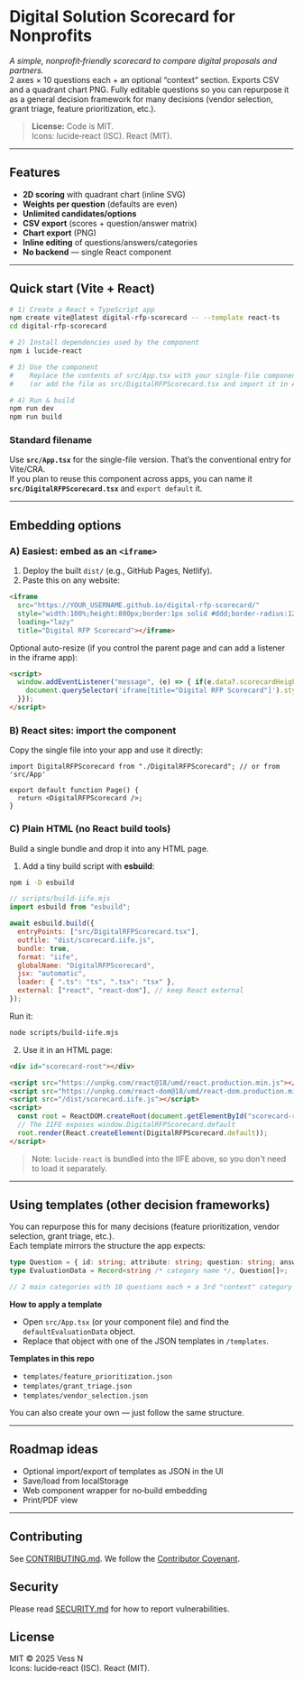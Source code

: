 # Digital Solution Scorecard for Nonprofits

*A simple, nonprofit‑friendly scorecard to compare digital proposals and partners.*  
2 axes × 10 questions each + an optional “context” section. Exports CSV and a quadrant chart PNG. Fully editable questions so you can repurpose it as a general decision framework for many decisions (vendor selection, grant triage, feature prioritization, etc.).

> **License:** Code is MIT.  
> Icons: lucide‑react (ISC). React (MIT).

---

## Features
- **2D scoring** with quadrant chart (inline SVG)
- **Weights per question** (defaults are even)
- **Unlimited candidates/options**
- **CSV export** (scores + question/answer matrix)
- **Chart export** (PNG)
- **Inline editing** of questions/answers/categories
- **No backend** — single React component

---

## Quick start (Vite + React)

```bash
# 1) Create a React + TypeScript app
npm create vite@latest digital-rfp-scorecard -- --template react-ts
cd digital-rfp-scorecard

# 2) Install dependencies used by the component
npm i lucide-react

# 3) Use the component
#    Replace the contents of src/App.tsx with your single-file component
#    (or add the file as src/DigitalRFPScorecard.tsx and import it in App.tsx)

# 4) Run & build
npm run dev
npm run build
```

### Standard filename
Use **`src/App.tsx`** for the single-file version. That’s the conventional entry for Vite/CRA.  
If you plan to reuse this component across apps, you can name it **`src/DigitalRFPScorecard.tsx`** and `export default` it.

---

## Embedding options

### A) Easiest: embed as an `<iframe>`
1. Deploy the built `dist/` (e.g., GitHub Pages, Netlify).  
2. Paste this on any website:

```html
<iframe
  src="https://YOUR_USERNAME.github.io/digital-rfp-scorecard/"
  style="width:100%;height:800px;border:1px solid #ddd;border-radius:12px"
  loading="lazy"
  title="Digital RFP Scorecard"></iframe>
```

Optional auto-resize (if you control the parent page and can add a listener in the iframe app):
```html
<script>
  window.addEventListener("message", (e) => { if(e.data?.scorecardHeight){ 
    document.querySelector('iframe[title="Digital RFP Scorecard"]').style.height = e.data.scorecardHeight + "px";
  }});
</script>
```

### B) React sites: import the component
Copy the single file into your app and use it directly:

```tsx
import DigitalRFPScorecard from "./DigitalRFPScorecard"; // or from 'src/App'

export default function Page() { 
  return <DigitalRFPScorecard />; 
}
```

### C) Plain HTML (no React build tools)
Build a single bundle and drop it into any HTML page.

1) Add a tiny build script with **esbuild**:
```bash
npm i -D esbuild
```

```js
// scripts/build-iife.mjs
import esbuild from "esbuild";

await esbuild.build({
  entryPoints: ["src/DigitalRFPScorecard.tsx"],
  outfile: "dist/scorecard.iife.js",
  bundle: true,
  format: "iife",
  globalName: "DigitalRFPScorecard",
  jsx: "automatic",
  loader: { ".ts": "ts", ".tsx": "tsx" },
  external: ["react", "react-dom"], // keep React external
});
```

Run it:
```bash
node scripts/build-iife.mjs
```

2) Use it in an HTML page:
```html
<div id="scorecard-root"></div>

<script src="https://unpkg.com/react@18/umd/react.production.min.js"></script>
<script src="https://unpkg.com/react-dom@18/umd/react-dom.production.min.js"></script>
<script src="/dist/scorecard.iife.js"></script>
<script>
  const root = ReactDOM.createRoot(document.getElementById("scorecard-root"));
  // The IIFE exposes window.DigitalRFPScorecard.default
  root.render(React.createElement(DigitalRFPScorecard.default));
</script>
```

> Note: `lucide-react` is bundled into the IIFE above, so you don't need to load it separately.

---

## Using templates (other decision frameworks)

You can repurpose this for many decisions (feature prioritization, vendor selection, grant triage, etc.).  
Each template mirrors the structure the app expects:

```ts
type Question = { id: string; attribute: string; question: string; answers: string[]; defaultWeight: number };
type EvaluationData = Record<string /* category name */, Question[]>;

// 2 main categories with 10 questions each + a 3rd "context" category with ~5 questions
```

**How to apply a template**
- Open `src/App.tsx` (or your component file) and find the `defaultEvaluationData` object.  
- Replace that object with one of the JSON templates in `/templates`.

**Templates in this repo**
- `templates/feature_prioritization.json`
- `templates/grant_triage.json`
- `templates/vendor_selection.json`

You can also create your own — just follow the same structure.

---

## Roadmap ideas
- Optional import/export of templates as JSON in the UI
- Save/load from localStorage
- Web component wrapper for no‑build embedding
- Print/PDF view

---

## Contributing
See [CONTRIBUTING.md](CONTRIBUTING.md). We follow the [Contributor Covenant](CODE_OF_CONDUCT.md).

## Security
Please read [SECURITY.md](SECURITY.md) for how to report vulnerabilities.

## License
MIT © 2025 Vess N  
Icons: lucide‑react (ISC). React (MIT).
